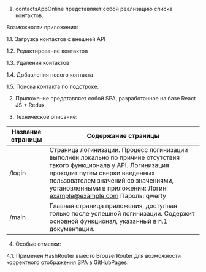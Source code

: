1. contactsAppOnline представляет собой реализацию списка контактов.

Возможности приложения:

1.1. Загрузка контактов с внешней API 

1.2. Редактирование контактов

1.3. Удаления контактов

1.4. Добавления нового контакта

1.5. Поиска контакта по подстроке.

2. Приложение представляет собой SPA, разработанное на базе React JS + Redux.

3. Техническое описание:

Название страницы  | Содержание страницы
-------------------|----------------------
/login             | Страница логинизации. Процесс логинизации выполнен локально по причине отсутствия такого функционала у API. Логинизация проходит путем сверки введенных пользователем значений со значениями, установленными в приложении: Логин: example@example.com Пароль: qwerty
/main              | Главная страница приложения, доступная только после успешной логинизации. Содержит основной функционал, указанный в п.1 документации.

4. Особые отметки:

4.1. Применен HashRouter вместо BrouserRouter для возможности корректного отображения SPA в GitHubPages.
